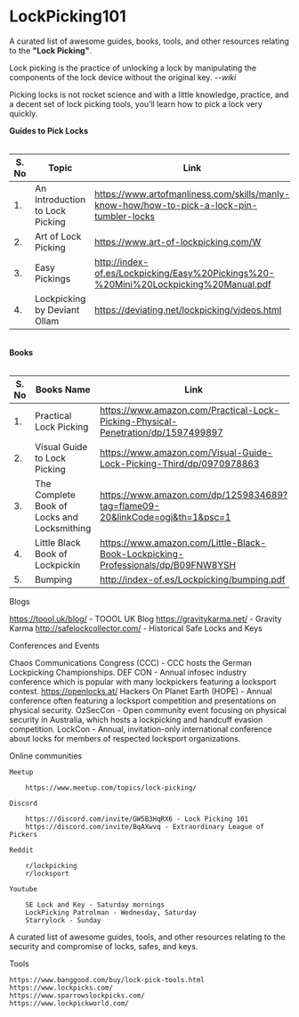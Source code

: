 # LockPicking101
A curated list of awesome guides, books, tools, and other resources relating to the **"Lock Picking"**. 

Lock picking is the practice of unlocking a lock by manipulating the components of the lock device without the original key. _--wiki_

Picking locks is not rocket science and with a little knowledge, practice, and a decent set of lock picking tools, you’ll learn how to pick a lock very quickly.

**Guides to Pick Locks**
<br><br>
<smart-table>
        <table>
            <thead>
                <tr>
                    <th scope="col">S. No</th>
                    <th scope="col">Topic</th>
                    <th scope="col">Link</th>
                  </tr>
            </thead>
            <tbody>
              <td>1.</td><td>An Introduction to Lock Picking</td><td>https://www.artofmanliness.com/skills/manly-know-how/how-to-pick-a-lock-pin-tumbler-locks</td></tr>
              <td>2.</td><td>Art of Lock Picking</td><td>https://www.art-of-lockpicking.com/W</td></tr>
              <td>3.</td><td>Easy Pickings</td><td>http://index-of.es/Lockpicking/Easy%20Pickings%20-%20Mini%20Lockpicking%20Manual.pdf</td></tr>
              <td>4.</td><td>Lockpicking by Deviant Ollam</td><td>https://deviating.net/lockpicking/videos.html</td></tr>
              </tbody>
        </table><br>
**Books**<br><br>
        <table>
            <thead>
                <tr>
                    <th scope="col">S. No</th>
                    <th scope="col">Books Name</th>
                    <th scope="col">Link</th>
                  </tr>
            </thead>
            <tbody>
              <td>1.</td><td>Practical Lock Picking</td><td>https://www.amazon.com/Practical-Lock-Picking-Physical-Penetration/dp/1597499897</td></tr>
              <td>2.</td><td>Visual Guide to Lock Picking</td><td>https://www.amazon.com/Visual-Guide-Lock-Picking-Third/dp/0970978863</td></tr>
              <td>3.</td><td>The Complete Book of Locks and Locksmithing</td><td>https://www.amazon.com/dp/1259834689?tag=flame09-20&linkCode=ogi&th=1&psc=1</td></tr>
              <td>4.</td><td>Little Black Book of Lockpickin</td><td>https://www.amazon.com/Little-Black-Book-Lockpicking-Professionals/dp/B09FNW8YSH</td></tr>
              <td>5.</td><td>Bumping</td><td>http://index-of.es/Lockpicking/bumping.pdf</td></tr>
              </tbody>
        </table>
</smart-table>






Blogs

https://toool.uk/blog/ - TOOOL UK Blog
https://gravitykarma.net/ - Gravity Karma
http://safelockcollector.com/ - Historical Safe Locks and Keys

Conferences and Events

Chaos Communications Congress (CCC) - CCC hosts the German Lockpicking Championships.
DEF CON - Annual infosec industry conference which is popular with many lockpickers featuring a locksport contest.
https://openlocks.at/
Hackers On Planet Earth (HOPE) - Annual conference often featuring a locksport competition and presentations on physical security.
OzSecCon - Open community event focusing on physical security in Australia, which hosts a lockpicking and handcuff evasion competition.
LockCon - Annual, invitation-only international conference about locks for members of respected locksport organizations.

Online communities

	Meetup

		https://www.meetup.com/topics/lock-picking/

	Discord 

		https://discord.com/invite/GW5B3HqRX6 - Lock Picking 101
		https://discord.com/invite/BqAXwvq - Extraordinary League of Pickers

	Reddit

		r/lockpicking
		r/locksport

	Youtube 
	
		SE Lock and Key - Saturday mornings 
		LockPicking Patrolman - Wednesday, Saturday
		Starrylock - Sunday	

A curated list of awesome guides, tools, and other resources relating to the security and compromise of locks, safes, and keys.

Tools

	https://www.banggood.com/buy/lock-pick-tools.html
	https://www.lockpicks.com/
	https://www.sparrowslockpicks.com/
	https://www.lockpickworld.com/
